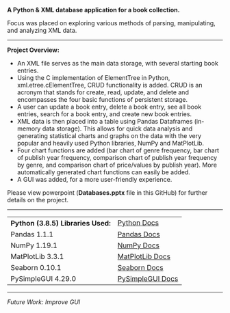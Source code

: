 <b>A Python & XML database application for a book collection.</b>

Focus was placed on exploring various methods of parsing, manipulating, and analyzing XML data.

***

<b>Project Overview:</b>
- An XML file serves as the main data storage, with several starting book entries.
- Using the C implementation of ElementTree in Python, xml.etree.cElementTree, CRUD functionality is added. CRUD is an acronym that stands for create, read, update, and delete and encompasses the four basic functions of persistent storage.
- A user can update a book entry, delete a book entry, see all book entries, search for a book entry, and create new book entries.
- XML data is then placed into a table using Pandas Dataframes (in-memory data storage). This allows for quick data analysis and generating statistical charts and graphs on the data with the very popular and heavily used Python libraries, NumPy and MatPlotLib. 
- Four chart functions are added (bar chart of genre frequency, bar chart of publish year frequency, comparison chart of publish year frequency by genre, and comparison chart of price/values by publish year). More automatically generated chart functions can easily be added.
- A GUI was added, for a more user-friendly experience.

Please view powerpoint (<b>Databases.pptx</b> file in this GitHub) for further details on the project.

***

<table style="width:100%">
  <tr>
    <th>Python (3.8.5) Libraries Used:</th>
    <td><a href="https://www.python.org/doc/" target="_blank">Python Docs</a></td>
  </tr>
  <tr>
    <td>Pandas 1.1.1</td>
    <td><a href="https://pandas.pydata.org/pandas-docs/stable/" target="_blank">Pandas Docs</a></td>
  </tr>
  <tr>
    <td>NumPy 1.19.1</td>
    <td><a href="https://numpy.org/doc/" target="_blank">NumPy Docs</a></td>
  </tr>
  <tr>
    <td>MatPlotLib 3.3.1</td>
    <td><a href="https://matplotlib.org/" target="_blank">MatPlotLib Docs</a></td>
  </tr>
  <tr>
    <td>Seaborn 0.10.1</td>
    <td><a href="https://seaborn.pydata.org/" target="_blank">Seaborn Docs</a></td>
  </tr>
  <tr>
    <td>PySimpleGUI 4.29.0</td>
    <td><a href="https://pysimplegui.readthedocs.io/en/latest/" target="_blank">PySimpleGUI Docs</a></td>
  </tr>
</table>

***

<i>Future Work: Improve GUI</i>
